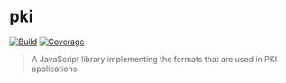 # pki

[![Build](https://gitr.net/tib/pki/badges/master/pipeline.svg)](https://gitr.net/tib/pki)
[![Coverage](https://gitr.net/tib/pki/badges/master/coverage.svg)](https://gitr.net/tib/pki)

> A JavaScript library implementing the formats that are used in PKI
> applications.
